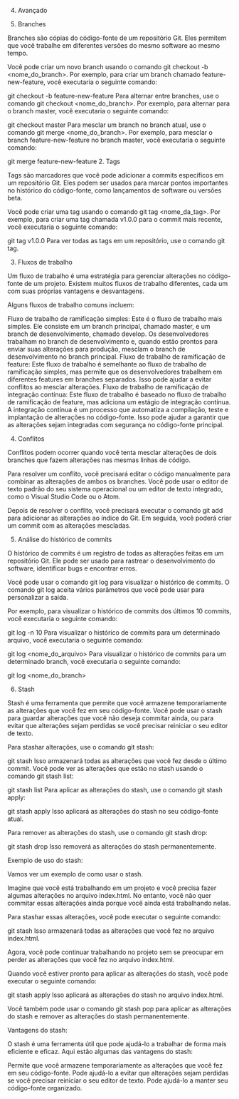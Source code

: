 
4. Avançado

1. Branches

Branches são cópias do código-fonte de um repositório Git. Eles permitem que você trabalhe em diferentes versões do mesmo software ao mesmo tempo.

Você pode criar um novo branch usando o comando git checkout -b <nome_do_branch>. Por exemplo, para criar um branch chamado feature-new-feature, você executaria o seguinte comando:

git checkout -b feature-new-feature
Para alternar entre branches, use o comando git checkout <nome_do_branch>. Por exemplo, para alternar para o branch master, você executaria o seguinte comando:

git checkout master
Para mesclar um branch no branch atual, use o comando git merge <nome_do_branch>. Por exemplo, para mesclar o branch feature-new-feature no branch master, você executaria o seguinte comando:

git merge feature-new-feature
2. Tags

Tags são marcadores que você pode adicionar a commits específicos em um repositório Git. Eles podem ser usados para marcar pontos importantes no histórico do código-fonte, como lançamentos de software ou versões beta.

Você pode criar uma tag usando o comando git tag <nome_da_tag>. Por exemplo, para criar uma tag chamada v1.0.0 para o commit mais recente, você executaria o seguinte comando:

git tag v1.0.0
Para ver todas as tags em um repositório, use o comando git tag.

3. Fluxos de trabalho

Um fluxo de trabalho é uma estratégia para gerenciar alterações no código-fonte de um projeto. Existem muitos fluxos de trabalho diferentes, cada um com suas próprias vantagens e desvantagens.

Alguns fluxos de trabalho comuns incluem:

Fluxo de trabalho de ramificação simples: Este é o fluxo de trabalho mais simples. Ele consiste em um branch principal, chamado master, e um branch de desenvolvimento, chamado develop. Os desenvolvedores trabalham no branch de desenvolvimento e, quando estão prontos para enviar suas alterações para produção, mesclam o branch de desenvolvimento no branch principal.
Fluxo de trabalho de ramificação de feature: Este fluxo de trabalho é semelhante ao fluxo de trabalho de ramificação simples, mas permite que os desenvolvedores trabalhem em diferentes features em branches separados. Isso pode ajudar a evitar conflitos ao mesclar alterações.
Fluxo de trabalho de ramificação de integração contínua: Este fluxo de trabalho é baseado no fluxo de trabalho de ramificação de feature, mas adiciona um estágio de integração contínua. A integração contínua é um processo que automatiza a compilação, teste e implantação de alterações no código-fonte. Isso pode ajudar a garantir que as alterações sejam integradas com segurança no código-fonte principal.

4. Conflitos

Conflitos podem ocorrer quando você tenta mesclar alterações de dois branches que fazem alterações nas mesmas linhas de código.

Para resolver um conflito, você precisará editar o código manualmente para combinar as alterações de ambos os branches. Você pode usar o editor de texto padrão do seu sistema operacional ou um editor de texto integrado, como o Visual Studio Code ou o Atom.

Depois de resolver o conflito, você precisará executar o comando git add para adicionar as alterações ao índice do Git. Em seguida, você poderá criar um commit com as alterações mescladas.

5. Análise do histórico de commits

O histórico de commits é um registro de todas as alterações feitas em um repositório Git. Ele pode ser usado para rastrear o desenvolvimento do software, identificar bugs e encontrar erros.

Você pode usar o comando git log para visualizar o histórico de commits. O comando git log aceita vários parâmetros que você pode usar para personalizar a saída.

Por exemplo, para visualizar o histórico de commits dos últimos 10 commits, você executaria o seguinte comando:

git log -n 10
Para visualizar o histórico de commits para um determinado arquivo, você executaria o seguinte comando:

git log <nome_do_arquivo>
Para visualizar o histórico de commits para um determinado branch, você executaria o seguinte comando:

git log <nome_do_branch>

6. Stash

Stash é uma ferramenta que permite que você armazene temporariamente as alterações que você fez em seu código-fonte. Você pode usar o stash para guardar alterações que você não deseja commitar ainda, ou para evitar que alterações sejam perdidas se você precisar reiniciar o seu editor de texto.

Para stashar alterações, use o comando git stash:

git stash
Isso armazenará todas as alterações que você fez desde o último commit. Você pode ver as alterações que estão no stash usando o comando git stash list:

git stash list
Para aplicar as alterações do stash, use o comando git stash apply:

git stash apply
Isso aplicará as alterações do stash no seu código-fonte atual.

Para remover as alterações do stash, use o comando git stash drop:

git stash drop
Isso removerá as alterações do stash permanentemente.

Exemplo de uso do stash:

Vamos ver um exemplo de como usar o stash.

Imagine que você está trabalhando em um projeto e você precisa fazer algumas alterações no arquivo index.html. No entanto, você não quer commitar essas alterações ainda porque você ainda está trabalhando nelas.

Para stashar essas alterações, você pode executar o seguinte comando:

git stash
Isso armazenará todas as alterações que você fez no arquivo index.html.

Agora, você pode continuar trabalhando no projeto sem se preocupar em perder as alterações que você fez no arquivo index.html.

Quando você estiver pronto para aplicar as alterações do stash, você pode executar o seguinte comando:

git stash apply
Isso aplicará as alterações do stash no arquivo index.html.

Você também pode usar o comando git stash pop para aplicar as alterações do stash e remover as alterações do stash permanentemente.

Vantagens do stash:

O stash é uma ferramenta útil que pode ajudá-lo a trabalhar de forma mais eficiente e eficaz. Aqui estão algumas das vantagens do stash:

Permite que você armazene temporariamente as alterações que você fez em seu código-fonte.
Pode ajudá-lo a evitar que alterações sejam perdidas se você precisar reiniciar o seu editor de texto.
Pode ajudá-lo a manter seu código-fonte organizado.
